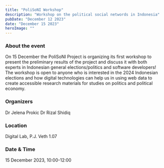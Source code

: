 ```yaml
---
title: "PoliSoNI Workshop"
description: "Workshop on the political social networds in Indonesia"
pubDate: "December 12 2023"
date: "December 15 2023"
heroImage: ""
---
```


### About the event
On 15 December the PoliSoNI Project is organizing its first workshop to present the preliminary results of the project and discuss it with both experts in Indonesian general elections/politics and software developers! The workshop is open to anyone who is interested in the 2024 Indonesian elections and how digital technologies can help us in using web data to create accessible research materials for studies on politics and political economy.

### Organizers
Dr Jelena Prokic
Dr Rizal Shidiq

### Location
Digital Lab, P.J. Veth 1.07

### Date & Time
15 December 2023, 10:00-12:00